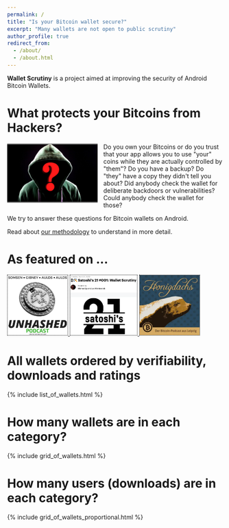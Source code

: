 ```yaml
---
permalink: /
title: "Is your Bitcoin wallet secure?"
excerpt: "Many wallets are not open to public scrutiny"
author_profile: true
redirect_from:
  - /about/
  - /about.html
---
```



**Wallet Scrutiny** is a project aimed at improving the security of
Android Bitcoin Wallets.


What protects your Bitcoins from Hackers?
============================

<img src="/images/hacker.jpg" alt="hacker" style="height:10em;float:left;margin:0 1em 1em 0" />
Do you own your Bitcoins or do you trust that your app allows you to use "your"
coins while they are actually controlled by "them"? Do you have a backup? Do
"they" have a copy they didn't tell you about? Did anybody check the wallet for deliberate backdoors
or vulnerabilities? Could anybody check the wallet for those?

We try to answer these questions for Bitcoin wallets on Android.

Read about [our methodology](/methodology/) to understand in more detail.

As featured on ...
==================

<a href="https://www.unhashedpodcast.com/episodes/2020/4/15/ep-81-that-episode-with-leo-wandersleb-in-it">
  <img src="/images/unhashed-logo.jpg" alt="unhashed podcast" style="height:10em;border:dotted black 1px" />
</a>
<a href="https://www.youtube.com/watch?v=CuohgbKo-3U">
  <img src="/images/BSatoshi21.png" alt="Munich Bitcoin Meetup" style="height:10em;border:dotted black 1px" />
</a>
<a href="https://coinspondent.de/2020/04/18/honigdachs-51-das-ende-ist-nahe/">
  <img src="/images/honeybadger.png" alt="Honigdachs" style="height:10em;border:dotted black 1px" />
</a>

All wallets ordered by verifiability, downloads and ratings
===========================================================

{% include list_of_wallets.html %}

How many wallets are in each category?
====================================

{% include grid_of_wallets.html %}

How many users (downloads) are in each category?
====================================

{% include grid_of_wallets_proportional.html %}
